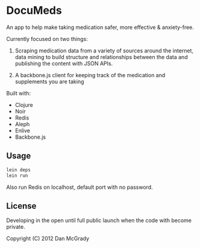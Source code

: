 # DocuMeds

An app to help make taking medication safer, more effective & anxiety-free.

Currently focused on two things:

1) Scraping medication data from a variety of sources around the internet, data mining to build structure and  relationships between the data and publishing the content with JSON APIs. 

2) A backbone.js client for keeping track of the medication and supplements you are taking

Built with:

- Clojure
- Noir
- Redis
- Aleph
- Enlive
- Backbone.js

## Usage

```bash
lein deps
lein run
```

Also run Redis on localhost, default port with no password.

## License

Developing in the open until full public launch when the code with become private.

Copyright (C) 2012 Dan McGrady